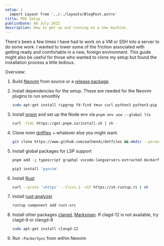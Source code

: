 ```yaml
---
setup: |
  import Layout from '../../layouts/BlogPost.astro'
title: PDE Setup
publishDate: 08 July 2022
description: How to get up and running on a new machine.
---
```


There's been a few times I have had to work on a VM or SSH into a server to do some work. I wanted to lower some of the friction associated with getting ready and comfortable in a new, foreign environment. This guide might also be useful for those who wanted to clone my setup but found the installation process a little tedious.

Overview:

1. Build [Neovim](https://github.com/neovim/neovim/wiki/Building-Neovim) from source or a [release package](https://github.com/neovim/neovim/releases/).
2. Install dependencies for the setup. These are needed for the Neovim plugins to run smoothly

   ```bash
   sudo apt-get install ripgrep fd-find tmux curl python3 python3-pip
   ```

3. Install [pnpm](https://pnpm.io/installation) and set up the Node env via `pnpm env use --global lts`

   ```bash
   curl -fsSL https://get.pnpm.io/install.sh | sh -
   ```

4. Clone nvim [dotfiles](https://www.github.com/aalhendi/dotfiles) + whatever else you might want.

   ```bash
   git clone https://www.github.com/aalhendi/dotfiles && mkdir --parents ~/.config/nvim/ && mv dotfiles/.config/nvim/* ~/.config/nvim/
   ```

5. Install global packages for LSP support

   ```bash
   pnpm add -g typescript graphql vscode-langservers-extracted dockerfile-language-server-nodejs pyright graphql-language-service-cli @prisma/language-server @tailwindcss/language-server typescript-language-server yaml-language-server neovim
   ```

   ```bash
   pip3 install 'pynvim'
   ```

6. Install [Rust](https://www.rust-lang.org/tools/install)

   ```bash
   curl --proto '=https' --tlsv1.2 -sSf https://sh.rustup.rs | sh
   ```

7. Install [rust-analyzer](https://rust-analyzer.github.io/manual.html#installation)

   ```bash
   rustup component add rust-src
   ```

8. Install other packages [clangd](https://clangd.llvm.org/installation.html), [Marksman](https://github.com/artempyanykh/marksman). If clagd-12 is not available, try clagd-9 or clangd-8

   ```bash
   sudo apt-get install clangd-12
   ```

9. Run `:PackerSync` from within Neovim
